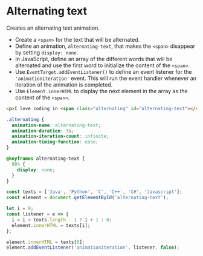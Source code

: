 # Alternating text

Creates an alternating text animation.

* Create a `<span>` for the text that will be alternated.
* Define an animation, `alternating-text`, that makes the `<span>` disappear by setting `display: none`.
* In JavaScript, define an array of the different words that will be alternated and use the first word to initialize the content of the `<span>`.
* Use `EventTarget.addEventListener()` to define an event listener for the `'animationiteration'` event. This will run the event handler whenever an iteration of the animation is completed.
* Use `Element.innerHTML` to display the next element in the array as the content of the `<span>`.

```html
<p>I love coding in <span class="alternating" id="alternating-text"></span>.</p>
```

```css
.alternating {
  animation-name: alternating-text;
  animation-duration: 3s;
  animation-iteration-count: infinite;
  animation-timing-function: ease;
}

@keyframes alternating-text {
  90% {
    display: none;
  }
}
```

```js
const texts = ['Java', 'Python', 'C', 'C++', 'C#', 'Javascript'];
const element = document.getElementById('alternating-text');

let i = 0;
const listener = e => {
  i = i < texts.length - 1 ? i + 1 : 0;
  element.innerHTML = texts[i];
};

element.innerHTML = texts[0];
element.addEventListener('animationiteration', listener, false);

```
